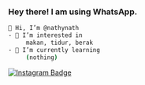 ### Hey there! I am using WhatsApp.
```bash
👋 Hi, I’m @nathynath 
- 👀 I’m interested in 
     makan, tidur, berak
- 🌱 I’m currently learning 
     (nothing)
```
[![Instagram Badge](https://img.shields.io/badge/Instagram-%40ynthanns-ff69b4?logo=instagram)](https://instagram.com/ynthanns)

<!---
kontol
--->
